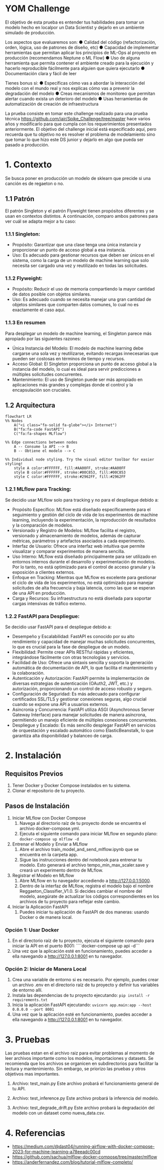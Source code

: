 # YOM Challenge

El objetivo de esta prueba es entender tus habilidades para tomar un modelo hecho en localpor un Data Scientist y dejarlo en un ambiente simulado de producción.

Los aspectos que evaluaremos son:
● Calidad del código (refactorización, orden, lógica, uso de patrones de diseño, etc)
● Capacidad de implementar herramientas que permitan aplicar los principios de ML-Ops al proyecto en producción (recomendamos Neptune o ML Flow)
● Uso de alguna herramienta que permita contener el ambiente creado para la ejecución y hacerlo reproducible fácilmente para alguien que quiera ejecutarlo
● Documentación clara y fácil de leer

Tienes bonus si:
● Específicas cómo vas a abordar la interacción del modelo con el mundo real y nos explicas cómo vas a prevenir la degradación del modelo
● Creas mecanismos de monitoreo que permitan alertar cuando exista un deterioro del modelo
● Usas herramientas de automatización de creación de infraestructura

La prueba consiste en tomar este challenge realizado para una prueba técnica https://github.com/iair/Spike_Challenge/tree/master hace varios años y modificarlo para que cumpla con los requerimientos presentados anteriormente.
El objetivo del challenge inicial está especificado aquí, pero recuerda que tu objetivo no es resolver el problema de modelamiento sino que tomar lo que hizo este DS junior y dejarlo en algo que pueda ser pasado a producción.

# 1. Contexto

Se busca poner en producción un modelo de sklearn que precide si una canción es de regaeton o no.

## 1.1 Patrón

El patrón Singleton y el patrón Flyweight tienen propósitos diferentes y se usan en contextos distintos. A continuación, comparo ambos patrones para ver cuál se adapta mejor a tu caso:

### 1.1.1 Singleton:

- Propósito: Garantizar que una clase tenga una única instancia y proporcionar un punto de acceso global a esa instancia.
- Uso: Es adecuado para gestionar recursos que deben ser únicos en el sistema, como la carga de un modelo de machine learning que solo necesita ser cargado una vez y reutilizado en todas las solicitudes.

### 1.1.2 Flyweight:

- Propósito: Reducir el uso de memoria compartiendo la mayor cantidad de datos posible con objetos similares.
- Uso: Es adecuado cuando se necesita manejar una gran cantidad de objetos similares que comparten datos comunes, lo cual no es exactamente el caso aquí.

### 1.1.3 En resumen
Para desplegar un modelo de machine learning, el Singleton parece más apropiado por las siguientes razones:

- Única Instancia del Modelo: El modelo de machine learning debe cargarse una sola vez y reutilizarse, evitando recargas innecesarias que pueden ser costosas en términos de tiempo y recursos.
- Acceso Global: El Singleton proporciona un punto de acceso global a la instancia del modelo, lo cual es ideal para servir predicciones a múltiples solicitudes concurrentes.
- Mantenimiento: El uso de Singleton puede ser más apropiado en aplicaciones más grandes y complejas donde el control y la encapsulación son cruciales. 

## 1.2 Arquitectura

```mermaid
flowchart LR
%% Nodes
    A("<i class="fa-solid fa-globe"></i> Internet")
    B("fa:fa-code FastAPI")
    C("fa:fa-shapes MLflow")

%% Edge connections between nodes
    A -- Consume la API --> B
    B -- Obtiene el modelo --> C

%% Individual node styling. Try the visual editor toolbar for easier styling!
    style A color:#FFFFFF, fill:#AA00FF, stroke:#AA00FF
    style B color:#FFFFFF, stroke:#00C853, fill:#00C853
    style C color:#FFFFFF, stroke:#2962FF, fill:#2962FF
```

### 1.2.1 MLflow para Tracking:
Se decidio usar MLflow solo para tracking y no para el despliegue debido a:

- Propósito Específico: MLflow está diseñado específicamente para el seguimiento y gestión del ciclo de vida de los experimentos de machine learning, incluyendo la experimentación, la reproducción de resultados y la comparación de modelos.
- Versionado y Registro de Modelos: MLflow facilita el registro, versionado y almacenamiento de modelos, además de capturar métricas, parámetros y artefactos asociados a cada experimento.
- Interfaz de Usuario: Ofrece una interfaz web intuitiva que permite visualizar y comparar experimentos de manera sencilla.    
- Uso Interno: MLflow está diseñado principalmente para ser utilizado en entornos internos durante el desarrollo y experimentación de modelos. Por lo tanto, no está optimizado para el control de acceso granular y la exposición a clientes externos.
- Enfoque en Tracking: Mientras que MLflow es excelente para gestionar el ciclo de vida de los experimentos, no está optimizado para manejar solicitudes de alta frecuencia y baja latencia, como las que se esperan de una API en producción.
- Carga y Recursos: Su infraestructura no está diseñada para soportar cargas intensivas de tráfico externo.

### 1.2.2 FastAPI para Despliegue:

Se decidio usar FastAPI para el despliegue debido a:

- Desempeño y Escalabilidad: FastAPI es conocido por su alto rendimiento y capacidad de manejar muchas solicitudes concurrentes, lo que es crucial para la fase de despliegue de un modelo.
- Flexibilidad: Permite crear APIs RESTful rápidas y eficientes, integrándose fácilmente con otras tecnologías y servicios.
- Facilidad de Uso: Ofrece una sintaxis sencilla y soporta la generación automática de documentación de API, lo 
que facilita el mantenimiento y la colaboración.    
- Autenticación y Autorización: FastAPI permite la implementación de diversas estrategias de autenticación (OAuth2, JWT, etc.) y autorización, proporcionando un control de acceso robusto y seguro.
- Configuración de Seguridad: Es más adecuado para configurar certificados SSL/TLS y gestionar conexiones seguras, algo crucial cuando se expone una API a usuarios externos.
- Asincronía y Concurrencia: FastAPI utiliza ASGI (Asynchronous Server Gateway Interface) para manejar solicitudes de manera asíncrona, permitiendo un manejo eficiente de múltiples conexiones concurrentes.
- Despliegue y Escalado: Es más sencillo desplegar FastAPI en servicios de orquestación y escalado automático como ElasticBeanstalk, lo que garantiza alta disponibilidad y balanceo de carga.

# 2. Instalación

## Requisitos Previos
1. Tener Docker y Docker Compose instalados en tu sistema.
2. Clonar el repositorio de tu proyecto.

## Pasos de Instalación
1. Iniciar MLflow con Docker Compose
   1. Navega al directorio raíz de tu proyecto donde se encuentra el archivo docker-compose.yml.
   2. Ejecuta el siguiente comando para iniciar MLflow en segundo plano: ```docker-compose up mlflow -d```
2. Entrenar el Modelo y Enviar a MLflow
   1. Abre el archivo train_model_and_send_mlflow.ipynb que se encuentra en la carpeta app.
   2. Sigue las instrucciones dentro del notebook para entrenar tu modelo. Esto generará el archivo tempo_min_max_scaler.save y creará un experimento dentro de MLflow.
3. Registrar el Modelo en MLflow
   1. Abre MLflow en tu navegador accediendo a http://127.0.0.1:5000.
   2. Dentro de la interfaz de MLflow, registra el modelo bajo el nombre Reggaeton_Classifier_V1.0. Si decides cambiar el nombre del modelo, asegúrate de actualizar los códigos correspondientes en los archivos de tu proyecto para reflejar este cambio.
4. Iniciar la Aplicación FastAPI
   1. Puedes iniciar tu aplicación de FastAPI de dos maneras: usando Docker o de manera local.

### Opción 1: Usar Docker
1. En el directorio raíz de tu proyecto, ejecuta el siguiente comando para iniciar la API en el puerto 8001: ````docker-compose up api -d```
2. Una vez que la aplicación esté en funcionamiento, puedes acceder a ella navegando a http://127.0.0.1:8001 en tu navegador.
### Opción 2: Iniciar de Manera Local
1. Crea una variable de entorno si es necesario. Por ejemplo, puedes crear un archivo .env en el directorio raíz de tu proyecto y definir tus variables de entorno allí.
2. Instala las dependencias de tu proyecto ejecutando: ```pip install -r requirements.txt```
3. Inicia la aplicación FastAPI ejecutando: ```uvicorn app.main:app --host 0.0.0.0 --port 8001```
4. Una vez que la aplicación esté en funcionamiento, puedes acceder a ella navegando a http://127.0.0.1:8001 en tu navegador.

# 3. Pruebas
Las pruebas estan en el archivo raiz para evitar problemas al momento de leer archivos importante como los modelos, importaciones y datasets. Se recomienda que los archivos se organicen en subdirectorios para facilitar la lectura y mantenimiento. Sin embargo, se priorizo las pruebas y otros objetivos mas importantes.

1. Archivo: test_main.py
Este archivo probará el funcionamiento general de tu API.

2. Archivo: test_inference.py
Este archivo probará la inferencia del modelo.

3. Archivo: test_degrade_drift.py
Este archivo probará la degradación del modelo con un dataset como nueva_data.csv.


# 4. Referencias
- https://medium.com/@dast04/running-airflow-with-docker-compose-2023-for-machine-learning-a78eeadc00cd
- https://github.com/sachua/mlflow-docker-compose/tree/master/mlflow
- https://anderfernandez.com/blog/tutorial-mlflow-completo/